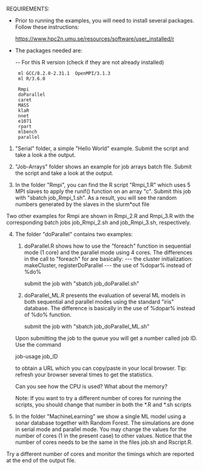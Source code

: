 REQUIREMENTS:

   * Prior to running the examples, you will need to install several packages.
   Follow these instructions:

       https://www.hpc2n.umu.se/resources/software/user_installed/r

   * The packages needed are:

     -- For this R version (check if they are not already installed)

          ml GCC/8.2.0-2.31.1  OpenMPI/3.1.3
          ml R/3.6.0

          Rmpi
          doParallel
          caret
          MASS
          klaR
          nnet
          e1071
          rpart
          mlbench
          parallel
        
   1) "Serial" folder, a simple "Hello World" example. Submit the script and
   take a look a the output.

   2) "Job-Arrays" folder shows an example for job arrays batch file. Submit the
   script and take a look at the output.

   3) In the folder "Rmpi", you can find the R script "Rmpi_1.R" which uses 5
   MPI slaves to apply the runif() function on an array "c". Submit this job
   with "sbatch job_Rmpi_1.sh". As a result, you will see the random numbers
   generated by the slaves in the slurm*out file

   Two other examples for Rmpi are shown in Rmpi_2.R and Rmpi_3.R with the
   corresponding batch jobs job_Rmpi_2.sh and job_Rmpi_3.sh, respectively.

   4) The folder "doParallel" contains two examples:
       1. doParallel.R shows how to use the "foreach" function in sequential mode
       (1 core) and the parallel mode using 4 cores. The differences in the
       call to "foreach" for  are basically:
             --- the cluster initialization: makeCluster, registerDoParallel
             --- the use of %dopar% instead of %do%
          
          submit the job with "sbatch job_doParallel.sh"

       2. doParallel_ML.R presents the evaluation of several ML models in both
       sequential and parallel modes using the standard "iris" database. The 
       difference is basically in the use of %dopar% instead of %do% function. 

          submit the job with "sbatch job_doParallel_ML.sh" 

       Upon submitting the job to the queue you will get a number called job ID.
       Use the command 

       job-usage job_ID

       to obtain a URL which you can copy/paste in your local browser. Tip: refresh
       your browser several times to get the statistics. 

       Can you see how the CPU is used? What about the memory?

       Note: If you want to try a different number of cores for running the 
       scripts, you should change that number in both the *.R and *.sh scripts

   5) In the folder "MachineLearning" we show a single ML model using a sonar database
   together with Random Forest. The simulations are done in serial mode and parallel
   mode. You may change the values for the number of cores (1 in the present case) 
   to other values. Notice that the number of cores needs to be the same in the
   files job.sh and  Rscript.R. 

   Try a different number of cores and monitor the timings which are reported at
   the end of the output file.

